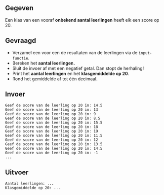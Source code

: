 ## Gegeven
Een klas van een vooraf **onbekend aantal leerlingen** heeft elk een score op 20.

## Gevraagd
* Verzamel een voor een de resultaten van de leerlingen via de `input-functie`. 
* Bereken het **aantal leerlingen.**
* Sluit de invoer af met een negatief getal. Dan stopt de herhaling!
* Print het **aantal leerlingen** en het **klasgemiddelde op 20**.
* Rond het gemiddelde af tot één decimaal. 

## Invoer
```
Geef de score van de leerling op 20 in: 14.5
Geef de score van de leerling op 20 in: 13
Geef de score van de leerling op 20 in: 9
Geef de score van de leerling op 20 in: 8.5
Geef de score van de leerling op 20 in: 15.5
Geef de score van de leerling op 20 in: 18
Geef de score van de leerling op 20 in: 19
Geef de score van de leerling op 20 in: 11.5
Geef de score van de leerling op 20 in: 12
Geef de score van de leerling op 20 in: 13.5
Geef de score van de leerling op 20 in: 14.5
Geef de score van de leerling op 20 in: -1
... 
```

## Uitvoer
```
Aantal leerlingen: ...
Klasgemiddelde op 20: ...

```


